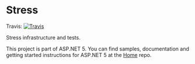 Stress
===
Travis:   [![Travis](https://travis-ci.org/aspnet/Stress.svg?branch=dev)](https://travis-ci.org/aspnet/Stress)

Stress infrastructure and tests.

This project is part of ASP.NET 5. You can find samples, documentation and getting started instructions for ASP.NET 5 at the [Home](https://github.com/aspnet/home) repo.
